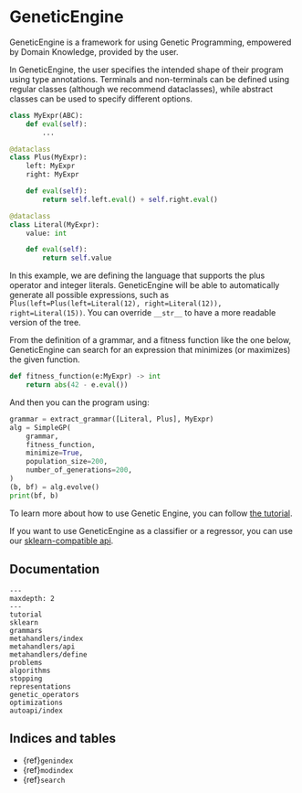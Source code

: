 # GeneticEngine

GeneticEngine is a framework for using Genetic Programming, empowered by Domain Knowledge, provided by the user.

In GeneticEngine, the user specifies the intended shape of their program using type annotations. Terminals and non-terminals can be defined using regular classes (although we recommend dataclasses), while abstract classes can be used to specify different options.

```python
class MyExpr(ABC):
	def eval(self):
		...

@dataclass
class Plus(MyExpr):
	left: MyExpr
	right: MyExpr

	def eval(self):
		return self.left.eval() + self.right.eval()

@dataclass
class Literal(MyExpr):
	value: int

	def eval(self):
		return self.value
```

In this example, we are defining the language that supports the plus operator and integer literals. GeneticEngine will be able to automatically generate all possible expressions, such as `Plus(left=Plus(left=Literal(12), right=Literal(12)), right=Literal(15))`. You can override `__str__` to have a more readable version of the tree.

From the definition of a grammar, and a fitness function like the one below, GeneticEngine can search for an expression that minimizes (or maximizes) the given function.

```python
def fitness_function(e:MyExpr) -> int
	return abs(42 - e.eval())
```

And then you can the program using:

```python
grammar = extract_grammar([Literal, Plus], MyExpr)
alg = SimpleGP(
    grammar,
    fitness_function,
    minimize=True,
    population_size=200,
    number_of_generations=200,
)
(b, bf) = alg.evolve()
print(bf, b)
```

To learn more about how to use Genetic Engine, you can follow [the tutorial](tutorial.md).

If you want to use GeneticEngine as a classifier or a regressor, you can use our [sklearn-compatible api](sklearn.md).


## Documentation


```{toctree}
---
maxdepth: 2
---
tutorial
sklearn
grammars
metahandlers/index
metahandlers/api
metahandlers/define
problems
algorithms
stopping
representations
genetic_operators
optimizations
autoapi/index
```



## Indices and tables

* {ref}`genindex`
* {ref}`modindex`
* {ref}`search`
